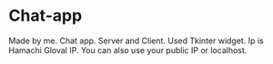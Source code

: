 # Chat-app
Made by me. Chat app. Server and Client. Used Tkinter widget. Ip is Hamachi Gloval IP. You can also use your public IP or localhost.
